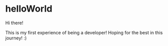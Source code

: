 # helloWorld

Hi there!

This is my first experience of being a developer!
Hoping for the best in this journey! :) 
